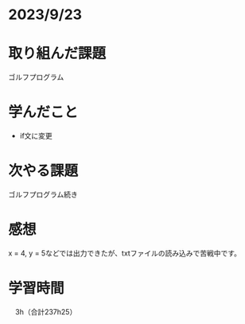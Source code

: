 # 2023/9/23
# 取り組んだ課題
ゴルフプログラム

# 学んだこと
* if文に変更

# 次やる課題
ゴルフプログラム続き

# 感想
x = 4, y = 5などでは出力できたが、txtファイルの読み込みで苦戦中です。 


# 学習時間
　3h（合計237h25）
